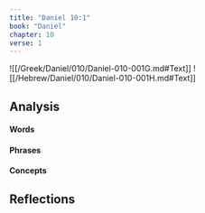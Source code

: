```yaml
---
title: "Daniel 10:1"
book: "Daniel"
chapter: 10
verse: 1
---
```

![[/Greek/Daniel/010/Daniel-010-001G.md#Text]]
![[/Hebrew/Daniel/010/Daniel-010-001H.md#Text]]

## Analysis

#### Words

#### Phrases

#### Concepts

## Reflections
